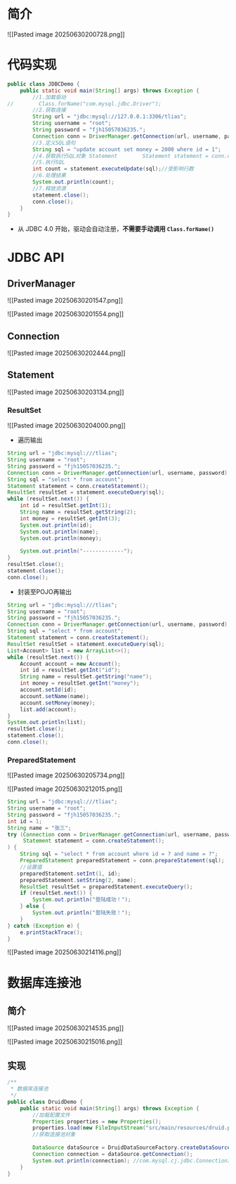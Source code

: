# 简介

![[Pasted image 20250630200728.png]]

# 代码实现

```java
public class JDBCDemo {  
    public static void main(String[] args) throws Exception {  
        //1.加载驱动  
//        Class.forName("com.mysql.jdbc.Driver");  
        //2.获取连接  
        String url = "jdbc:mysql://127.0.0.1:3306/tlias";  
        String username = "root";  
        String password = "fjh15057036235.";  
        Connection conn = DriverManager.getConnection(url, username, password);  
        //3.定义SQL语句  
        String sql = "update account set money = 2000 where id = 1";  
        //4.获取执行SQL对象 Statement        Statement statement = conn.createStatement();  
        //5.执行SQL  
        int count = statement.executeUpdate(sql);//受影响行数  
        //6.处理结果  
        System.out.println(count);  
        //7.释放资源  
        statement.close();  
        conn.close();  
    }  
}
```
- 从 JDBC 4.0 开始，驱动会自动注册，**不需要手动调用 `Class.forName()`**

# JDBC API

## DriverManager

![[Pasted image 20250630201547.png]]

![[Pasted image 20250630201554.png]]

## Connection

![[Pasted image 20250630202444.png]]

## Statement

![[Pasted image 20250630203134.png]]

### ResultSet

![[Pasted image 20250630204000.png]]
- 遍历输出
```java
String url = "jdbc:mysql:///tlias";  
String username = "root";  
String password = "fjh15057036235.";  
Connection conn = DriverManager.getConnection(url, username, password);  
String sql = "select * from account";  
Statement statement = conn.createStatement();  
ResultSet resultSet = statement.executeQuery(sql);  
while (resultSet.next()) {  
    int id = resultSet.getInt(1);  
    String name = resultSet.getString(2);  
    int money = resultSet.getInt(3);  
    System.out.println(id);  
    System.out.println(name);  
    System.out.println(money);  
  
    System.out.println("-------------");  
}  
resultSet.close();  
statement.close();  
conn.close();
```
- 封装至POJO再输出
```java
String url = "jdbc:mysql:///tlias";  
String username = "root";  
String password = "fjh15057036235.";  
Connection conn = DriverManager.getConnection(url, username, password);  
String sql = "select * from account";  
Statement statement = conn.createStatement();  
ResultSet resultSet = statement.executeQuery(sql);  
List<Account> list = new ArrayList<>();  
while (resultSet.next()) {  
    Account account = new Account();  
    int id = resultSet.getInt("id");  
    String name = resultSet.getString("name");  
    int money = resultSet.getInt("money");  
    account.setId(id);  
    account.setName(name);  
    account.setMoney(money);  
    list.add(account);  
}  
System.out.println(list);  
resultSet.close();  
statement.close();  
conn.close();
```

### PreparedStatement

![[Pasted image 20250630205734.png]]

![[Pasted image 20250630212015.png]]

```java
String url = "jdbc:mysql:///tlias";  
String username = "root";  
String password = "fjh15057036235.";  
int id = 1;  
String name = "张三";  
try (Connection conn = DriverManager.getConnection(url, username, password);  
     Statement statement = conn.createStatement();  
) {  
    String sql = "select * from account where id = ? and name = ?";  
    PreparedStatement preparedStatement = conn.prepareStatement(sql);  
    //设置值  
    preparedStatement.setInt(1, id);  
    preparedStatement.setString(2, name);  
    ResultSet resultSet = preparedStatement.executeQuery();  
    if (resultSet.next()) {  
        System.out.println("登陆成功！");  
    } else {  
        System.out.println("登陆失败！");  
    }  
} catch (Exception e) {  
    e.printStackTrace();  
}
```

![[Pasted image 20250630214116.png]]

# 数据库连接池

## 简介

![[Pasted image 20250630214535.png]]

![[Pasted image 20250630215016.png]]

## 实现

```java
/**  
 * 数据库连接池  
 */  
public class DruidDemo {  
    public static void main(String[] args) throws Exception {  
        //加载配置文件  
        Properties properties = new Properties();  
        properties.load(new FileInputStream("src/main/resources/druid.properties"));  
        //获取连接池对象  
  
        DataSource dataSource = DruidDataSourceFactory.createDataSource(properties);  
        Connection connection = dataSource.getConnection();  
        System.out.println(connection); //com.mysql.cj.jdbc.ConnectionImpl@7c83dc97  
    }  
}
```

